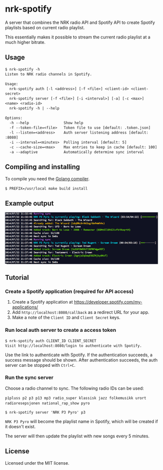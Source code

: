 # nrk-spotify

A server that combines the NRK radio API and Spotify API to create Spotify
playlists based on current radio playlist.

This essentially makes it possible to stream the current radio playlist at a
much higher bitrate.

## Usage

```
$ nrk-spotify -h
Listen to NRK radio channels in Spotify.

Usage:
  nrk-spotify auth [-l <address>] [-f <file>] <client-id> <client-secret>
  nrk-spotify server [-f <file>] [-i <interval>] [-a] [-c <max>] <name> <radio-id>
  nrk-spotify -h | --help

Options:
  -h --help                Show help
  -f --token-file=<file>   Token file to use [default: .token.json]
  -l --listen=<address>    Auth server listening address [default: :8080]
  -i --interval=<minutes>  Polling interval [default: 5]
  -c --cache-size=<max>    Max entries to keep in cache [default: 100]
  -a --adaptive            Automatically determine sync interval
```

## Compiling and installing

To compile you need the [Golang compiler](http://golang.org/doc/install).

`$ PREFIX=/usr/local make build install`

## Example output

![Screenshot](docs/output.png)

## Tutorial

### Create a Spotify application (required for API access)

1. Create a Spotify application at https://developer.spotify.com/my-applications/
2. Add `http://localhost:8080/callback` as a redirect URL for your app.
3. Make a note of the `Client ID` and `Client Secret` keys.

### Run local auth server to create a access token

```
$ nrk-spotify auth CLIENT_ID CLIENT_SECRET
Visit http://localhost:8080/login to authenticate with Spotify.
```

Use the link to authenticate with Spotify. If the authentication succeeds, a
success message should be shown. After authentication succeeds, the auth server
can be stopped with `Ctrl+C`.

### Run the sync server

Choose a radio channel to sync. The following radio IDs can be used:

`p1pluss p2 p3 p13 mp3 radio_super klassisk jazz folkemusikk urort
radioresepsjonen national_rap_show pyro`

```
$ nrk-spotify server 'NRK P3 Pyro' p3
```

`NRK P3 Pyro` will become the playlist name in Spotify, which will be
created if it doesn't exist.

The server will then update the playlist with new songs every 5 minutes. 

## License
Licensed under the MIT license.
